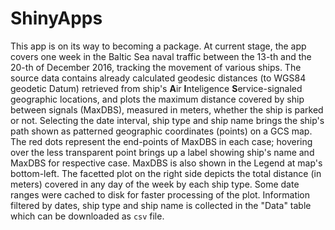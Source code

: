 # ShinyApps
This app is on its way to becoming a package. 
At current stage, the app covers one week in the Baltic Sea naval traffic between the 13-th and the 20-th of December 2016, tracking the movement of various ships.
The source data contains already calculated geodesic distances (to WGS84 geodetic Datum) retrieved from ship's **A**ir **I**nteligence **S**ervice-signaled geographic locations, and plots the maximum distance covered by ship between signals (MaxDBS), measured in meters, whether the ship is parked or not.
Selecting the date interval, ship type and ship name brings the ship's path shown as patterned geographic coordinates (points) on a GCS map. 
The red dots represent the end-points of MaxDBS in each case; hovering over the less transparent point brings up a label showing ship's name and MaxDBS for respective case. MaxDBS is also shown in the Legend at map's bottom-left.
The facetted plot on the right side depicts the total distance (in meters) covered in any day of the week by each ship type. Some date ranges were cached to disk for faster processing of the plot.
Information filtered by dates, ship type and ship name is collected in the "Data" table which can be downloaded as `csv` file.
